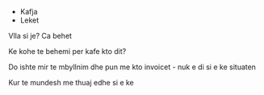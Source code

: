 - Kafja
- Leket

Vlla si je? Ca behet


Ke kohe te behemi per kafe kto dit? 

Do ishte mir te mbyllnim dhe pun me kto invoicet - nuk e di si e ke situaten



Kur te mundesh me thuaj edhe si e ke 
